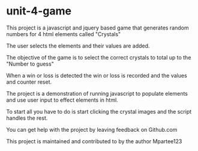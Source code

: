 # unit-4-game

This project is a javascript and jquery based game that
generates random numbers for 4 html elements called "Crystals"

The user selects the elements and their values are added.

The objective of the game is to select the correct crystals
to total up to the "Number to guess"

When a win or loss is detected the win or loss is recorded
and the values and counter reset.

The project is a demonstration of running javascript to 
populate elements and use user input to effect elements in html.

To start all you have to do is start clicking the crystal images
and the script handles the rest.

You can get help with the project by leaving feedback on Github.com

This project is maintained and contributed to by the author Mpartee123

